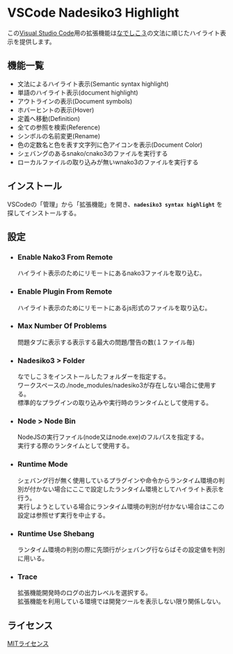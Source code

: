 # VSCode Nadesiko3 Highlight

この[Visual Studio Code](https://code.visualstudio.com/)用の拡張機能は[なでしこ３](https://nadesi.com/)の文法に順じたハイライト表示を提供します。

## 機能一覧

- 文法によるハイライト表示(Semantic syntax highlight)
- 単語のハイライト表示(document highlight)
- アウトラインの表示(Document symbols)
- ホバーヒントの表示(Hover)
- 定義へ移動(Definition)
- 全ての参照を検索(Reference)
- シンボルの名前変更(Rename)
- 色の定数名と色を表す文字列に色アイコンを表示(Document Color)
- シェバングのあるsnako/cnako3のファイルを実行する
- ローカルファイルの取り込みが無いwnako3のファイルを実行する

## インストール

VSCodeの「管理」から「拡張機能」を開き、**`nadesiko3 syntax highlight`** を探してインストールする。

## 設定
- ### Enable Nako3 From Remote
  ハイライト表示のためにリモートにあるnako3ファイルを取り込む。
- ### Enable Plugin From Remote
  ハイライト表示のためにリモートにあるjs形式のファイルを取り込む。
- ### Max Number Of Problems
  問題タブに表示する表示する最大の問題/警告の数(１ファイル毎)
- ### Nadesiko3 > Folder
  なでしこ３をインストールしたフォルダーを指定する。  
  ワークスペースの./node_modules/nadesiko3が存在しない場合に使用する。  
  標準的なプラグインの取り込みや実行時のランタイムとして使用する。
- ### Node > Node Bin
  NodeJSの実行ファイル(node又はnode.exe)のフルパスを指定する。  
  実行する際のランタイムとして使用する。
- ### Runtime Mode
  シェバング行が無く使用しているプラグインや命令からランタイム環境の判別が付かない場合にここで設定したランタイム環境としてハイライト表示を行う。  
  実行しようとしている場合にランタイム環境の判別が付かない場合はここの設定は参照せず実行を中止する。
- ### Runtime Use Shebang
  ランタイム環境の判別の際に先頭行がシェバング行ならばその設定値を判別に用いる。
- ### Trace
  拡張機能開発時のログの出力レベルを選択する。  
  拡張機能を利用している環境では開発ツールを表示しない限り関係しない。

## ライセンス

[MITライセンス](LICENSE.txt)

